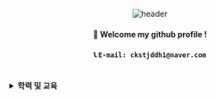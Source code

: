 
<div align="center">
  
  ![header](https://capsule-render.vercel.app/api?type=cylinder&color=000000&height=150&section=header&text=SEONG%20CHAN%20OH&fontColor=ffffff&fontSize=70&animation=fadeIn&fontAlignY=55&desc=%20&descAlignY=62&descAlign=62) 
  ####  :wave: Welcome my github profile ! 
  ####  📞 `E-mail: ckstjddh1@naver.com`
  <br/>
</div>
<details>
  <summary>
    <strong>학력 및 교육</strong>
  </summary>
  
  #### 1. 대구대학교 기계공학과 학부 과정<br/>
  - MATLAB, AUTOCAD, CATIA<br/>
  #### 2. 영남대학교 정보통신공학과 학부 과정
  - 야구팀관리 프로젝트: HTML, CSS, MY-SQL, PHP, Apache<br/>
  - 스마트창문 프로젝트: Python, Raspberry Pi<br/>
  #### 3. Python 기반 빅데이터 분석 교육 과정
  - Python, Numpy, Pandas, Matplotlib<br/>
  #### 4. 기업요구를 반영한 PHP 풀스택(프론트앤드+백앤드) 개발자 양성 과정
  - TODOLIST 프로젝트: HTML, CSS, Maria DB, PHP, Apache<br/>
  - 도서추천 프로젝트: HTML, CSS, JavaScript, Maria DB, PHP, Laravel, Ajax, MVC, Apache<br/>
  - Notion, Jira, Slack, Github<br/>
</details>
<!-- <i>
  <details>
    <summary>
      <strong>경험해본 것들</strong>
    </summary>
    <br/>
    <img src="https://img.shields.io/badge/html5-E34F26?style=for-the-badge&logo=html5&logoColor=white">
    <img src="https://img.shields.io/badge/css3-1572B6?style=for-the-badge&logo=css3&logoColor=white">
    <img src="https://img.shields.io/badge/javascript-F7DF1E?style=for-the-badge&logo=javascript&logoColor=white">
    <img src="https://img.shields.io/badge/mariadb-003545?style=for-the-badge&logo=mariadb&logoColor=white">
    <img src="https://img.shields.io/badge/MySQL-4479A1?style=for-the-badge&logo=MySQL&logoColor=white">
    <img src="https://img.shields.io/badge/apache-D22128?style=for-the-badge&logo=apache&logoColor=white">
    <img src="https://img.shields.io/badge/php-777BB4?style=for-the-badge&logo=php&logoColor=white">
     <br/>
    <img src="https://img.shields.io/badge/github-181717?style=for-the-badge&logo=github&logoColor=white">
    <img src="https://img.shields.io/badge/notion-000000?style=for-the-badge&logo=notion&logoColor=white">
    <img src="https://img.shields.io/badge/slack-4A154B?style=for-the-badge&logo=slack&logoColor=white">
    <img src="https://img.shields.io/badge/bootstrap-7952B3?style=for-the-badge&logo=bootstrap&logoColor=white">
    <img src="https://img.shields.io/badge/laravel-FF2D20?style=for-the-badge&logo=laravel&logoColor=white">
    <br/>
  </details>
</i> -->
